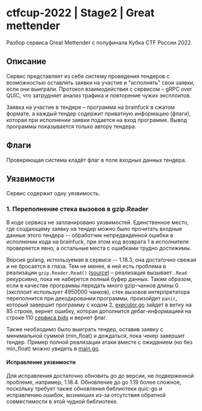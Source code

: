 # ctfcup-2022 | Stage2 | Great mettender

Разбор сервиса Great Mettender с полуфинала Кубка CTF России 2022.

## Описание

Сервис представляет из себя систему проведения тендеров с возможностью оставлять заявки на участие и
"исполнять" свои заявки, если они выиграли. Протокол взаимодействия с сервисом – gRPC over QUIC, что
затрудняет анализ трафика и повторение чужих эксплоитов.

Заявка на участие в тендере – программа на brainfuck в сжатом формате, а каждый тендер содержит приватную информацию
(флаги), которая при исполнении заявки подается на вход программе. Вывод программы показывается только автору тендера.

## Флаги

Проверяющая система кладёт флаг в поле входных данных тендера.

## Уязвимости

Сервис содержит одну уязвимость.

### 1. Переполнение стека вызовов в gzip.Reader

В коде сервиса не запланировано уязвимостей. Единственное место, где создающему заявку на тендер
можно было прочитать входные данные этого тендера -- обработчик непредвиденной ошибки в исполнении
кода на brainfuck, при этом код возврата 1 в исполнителе проверяется явно,
а остальные места с ошибками трудно достижимы.

Версия golang, используемая в сервисе -- 1.18.3, она достаточно свежая и не бросается в глаза.
Тем не менее, в ней есть проблема в реализации `gzip.Reader.Read()`
([source](https://github.com/golang/go/blob/go1.18.3/src/compress/gzip/gunzip.go#L286)) – реализация вызывает `.Read`
рекурсивно, пока не наберется полный буфер данных. Таким образом, если в качестве программы передать много gzip-чанков
длины 0 (эксплоит использует 4950000 чанков), стек вызовов интерпретатора переполнится при декодировании программы,
произойдет `panic`, который завершит программу с кодом 2,
[executor.go](../../services/great_mettender/internal/executor/executor.go) зайдет в ветку на 85 строке, вернет
ошибку, которая дополнится дебаг-информацией на строке 110
[сервиса bids](../../services/great_mettender/internal/bids/service.go) и вернет флаг.

Также необходимо было выиграть тендер, оставив заявку с минимальной суммой (min_float) и дождаться, пока
чекер завершит тендер. Пример полной реализации атаки вместе с ожиданием (но без min_float) можно увидеть в
[main.go](./main.go).

#### Исправление уязвимости

Для исправления достаточно обновить go до версии, не подверженной проблеме, например, 1.18.4. Обновление до
go 1.19 более сложное, поскольку требует также обновления библиотеки quic-go и исправлению ошибок, возникших
из-за отсутствия обратной совместимости в этой чудной библиотеке.

